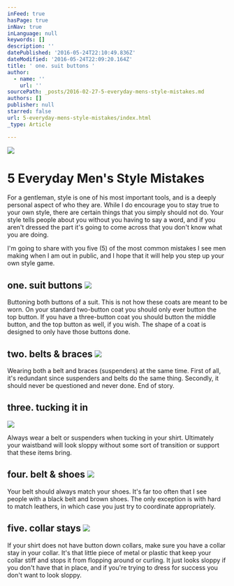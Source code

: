 ```yaml
---
inFeed: true
hasPage: true
inNav: true
inLanguage: null
keywords: []
description: ''
datePublished: '2016-05-24T22:10:49.836Z'
dateModified: '2016-05-24T22:09:20.164Z'
title: ' one. suit buttons '
author:
  - name: ''
    url: ''
sourcePath: _posts/2016-02-27-5-everyday-mens-style-mistakes.md
authors: []
publisher: null
starred: false
url: 5-everyday-mens-style-mistakes/index.html
_type: Article

---
```

![](https://the-grid-user-content.s3-us-west-2.amazonaws.com/754585fc-374c-42cc-9bb5-3eb14772efe4.jpg)

# 5 Everyday Men's Style Mistakes

For a gentleman, style is one of his most important tools, and is a deeply personal aspect of who they are. While I do encourage you to stay true to your own style, there are certain things that you simply should not do. Your style tells people about you without you having to say a word, and if you aren't dressed the part it's going to come across that you don't know what you are doing. 

I'm going to share with you five (5) of the most common mistakes I see men making when I am out in public, and I hope that it will help you step up your own style game. 

## one. suit buttons ![](https://the-grid-user-content.s3-us-west-2.amazonaws.com/072bf516-f3f9-430e-9d19-5deefe560acf.jpg)

Buttoning both buttons of a suit. This is not how these coats are meant to be worn. On your standard two-button coat you should only ever button the top button. If you have a three-button coat you should button the middle button, and the top button as well, if you wish. The shape of a coat is designed to only have those buttons done. 

## two. belts & braces ![](https://the-grid-user-content.s3-us-west-2.amazonaws.com/d3ea5382-851c-483d-89a5-cae09c66c3ef.jpg)

Wearing both a belt and braces (suspenders) at the same time. First of all, it's redundant since suspenders and belts do the same thing. Secondly, it should never be questioned and never done. End of story. 

## three. tucking it in
![](https://the-grid-user-content.s3-us-west-2.amazonaws.com/b912009f-dd3a-4790-9977-3363a87daf89.jpg)

Always wear a belt or suspenders when tucking in your shirt. Ultimately your waistband will look sloppy without some sort of transition or support that these items bring. 

## four. belt & shoes ![](https://the-grid-user-content.s3-us-west-2.amazonaws.com/ceeadad0-598e-40fc-9e5a-91573c19f46a.jpg)

Your belt should always match your shoes. It's far too often that I see people with a black belt and brown shoes. The only exception is with hard to match leathers, in which case you just try to coordinate appropriately. 

## five. collar stays ![](https://the-grid-user-content.s3-us-west-2.amazonaws.com/984d12eb-4f2f-4e98-b280-c00c6f4d75f5.JPG)

If your shirt does not have button down collars, make sure you have a collar stay in your collar. It's that little piece of metal or plastic that keep your collar stiff and stops it from flopping around or curling. It just looks sloppy if you don't have that in place, and if you're trying to dress for success you don't want to look sloppy.
